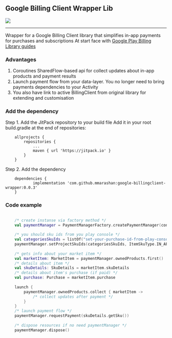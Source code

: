 ## Google Billing Client Wrapper Lib

[![](https://jitpack.io/v/mmarashan/google-billingclient-wrapper.svg)](https://jitpack.io/#mmarashan/google-billingclient-wrapper)
____
Wrapper for a Google Billing Client library that simplifies in-app payments for purchases and subscriptions
At start face with [Google Play Billing Library guides](https://developer.android.com/google/play/billing/integrate)

### Advantages
1. Coroutines SharedFlow-based api for collect updates about in-app products and payment results  
2. Launch payment flow from your data-layer. You no longer need to bring payments dependencies to your Activity
3. You also have link to active BillingClient from original library for extending and customisation

### Add the dependency
Step 1. Add the JitPack repository to your build file 
Add it in your root build.gradle at the end of repositories:
```
    allprojects {
        repositories {
            ...
            maven { url 'https://jitpack.io' }
        }
    }
```
Step 2. Add the dependency
```
    dependencies {
            implementation 'com.github.mmarashan:google-billingclient-wrapper:0.0.3'
    }
```

### Code example

```kotlin

    /* create instanse via factory method */
    val paymentManager = PaymentManagerFactory.createPaymentManager(context = context)
    
    /* you should sku ids from you play console */
    val categoriesSkuIds = listOf("set-your-purchase-id-from-play-console")
    paymentManager.setProjectSkuIds(categoriesSkuIds, ItemSkuType.IN_APP)
        
    /* gets info about your market item */
    val marketItem: MarketItem = paymentManager.ownedProducts.first() 
    /* details about item */
    val skuDetails: SkuDetails = marketItem.skuDetails
    /* details about item's purchase (if paid) */
    val purchase: Purchase = marketItem.purchase
    
    launch {
        paymentManager.ownedProducts.collect { marketItem ->
            /* collect updates after payment */
        }
    }
    /* launch payment flow */
    paymentManager.requestPayment(skuDetails.getSku())
    
    /* dispose resources if no need paymentManager */
    paymentManager.dispose()
```